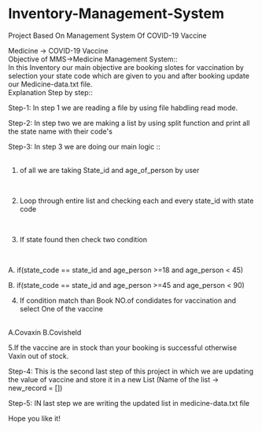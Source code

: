 # Inventory-Management-System
Project Based On Management System Of COVID-19 Vaccine

Medicine -> COVID-19 Vaccine
<br/>
Objective of MMS->Medicine Management System::
<br/>
In this Inventory our main objective are booking slotes for vaccination by selection your state code which are given to you and after booking update our Medicine-data.txt file.
<br/>
Explanation Step by step::
<br/>

Step-1: In step 1 we are reading a file by using file habdling read mode.
<br/>


Step-2: In step two we are making a list by using split function and print all the state name with their code's
<br/>

Step-3: In step 3 we are doing our main logic ::  
<br/>

1. of all we are taking State_id and age_of_person by user
<br/>

2. Loop through entire list and checking each and every state_id with state code
<br/>

3. If state found then check two condition 
<br/>

A. if(state_code == state_id and age_person >=18 and age_person < 45)
<br/>

B. if(state_code == state_id and age_person >=45 and age_person < 90)
<br/>

4. If condition match than Book NO.of condidates for vaccination and select One of the vaccine
<br/>
A.Covaxin
B.Covisheld
<br/>
     
5.If the vaccine are in stock than your booking is successful otherwise Vaxin out of stock.
<br/>

Step-4: This is the second last step of this project in which we are updating the value of vaccine and store it in a new List (Name of the list -> new_record = [])
<br/>


Step-5: IN last step we are writing the updated list in medicine-data.txt file
<br/>

Hope you like it!



